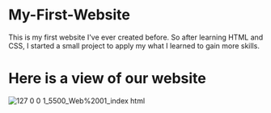 # My-First-Website
 This is my first website I've ever created before. So after learning HTML and CSS, I started a small project to apply my what I learned to gain more skills.

# Here is a view of our website
![127 0 0 1_5500_Web%2001_index html](https://user-images.githubusercontent.com/44894784/103477542-8264ca80-4df2-11eb-9341-c53533751151.png)
